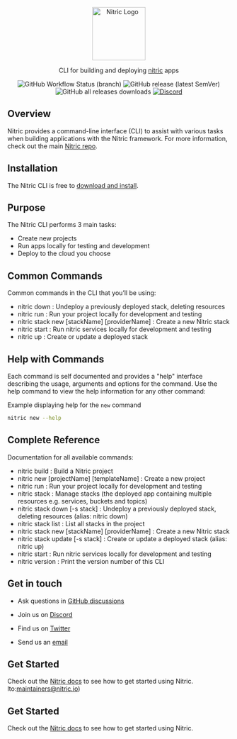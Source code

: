 <p align="center">
  <a href="https://nitric.io">
    <img src="docs/assets/nitric-logo.svg" width="120" alt="Nitric Logo"/>
  </a>
</p>

<p align="center">
  CLI for building and deploying <a href="https://nitric.io">nitric</a> apps
</p>

<p align="center">
  <img alt="GitHub Workflow Status (branch)" src="https://img.shields.io/github/actions/workflow/status/nitrictech/cli/cli-test.yaml?style=for-the-badge&branch=develop">
  <img alt="GitHub release (latest SemVer)" src="https://img.shields.io/github/v/release/nitrictech/cli?style=for-the-badge">
  <img alt="GitHub all releases downloads" src="https://img.shields.io/github/downloads/nitrictech/cli/total?style=for-the-badge">
  <a href="https://discord.gg/Webemece5C"><img alt="Discord" src="https://img.shields.io/discord/955259353043173427?label=discord&style=for-the-badge"></a>
</p>

## Overview

Nitric provides a command-line interface (CLI) to assist with various tasks when building applications with the Nitric framework. For more information, check out the main [Nitric repo](https://github.com/nitrictech/nitric).

## Installation

The Nitric CLI is free to [download and install](https://nitric.io/docs/installation).

## Purpose

The Nitric CLI performs 3 main tasks:

- Create new projects
- Run apps locally for testing and development
- Deploy to the cloud you choose

## Common Commands

Common commands in the CLI that you’ll be using:

- nitric down : Undeploy a previously deployed stack, deleting resources
- nitric run : Run your project locally for development and testing
- nitric stack new [stackName] [providerName] : Create a new Nitric stack
- nitric start : Run nitric services locally for development and testing
- nitric up : Create or update a deployed stack

## Help with Commands

Each command is self documented and provides a "help" interface describing the usage, arguments and options for the command. Use the help command to view the help information for any other command:

Example displaying help for the `new` command

```bash
nitric new --help
```

## Complete Reference

Documentation for all available commands:

- nitric build : Build a Nitric project
- nitric new [projectName] [templateName] : Create a new project
- nitric run : Run your project locally for development and testing
- nitric stack : Manage stacks (the deployed app containing multiple resources e.g. services, buckets and topics)
- nitric stack down [-s stack] : Undeploy a previously deployed stack, deleting resources
  (alias: nitric down)
- nitric stack list : List all stacks in the project
- nitric stack new [stackName] [providerName] : Create a new Nitric stack
- nitric stack update [-s stack] : Create or update a deployed stack
  (alias: nitric up)
- nitric start : Run nitric services locally for development and testing
- nitric version : Print the version number of this CLI

## Get in touch

- Ask questions in [GitHub discussions](https://github.com/nitrictech/nitric/discussions)

- Join us on [Discord](https://discord.gg/Webemece5C)

- Find us on [Twitter](https://twitter.com/nitric_io)

- Send us an [email](mailto:maintainers@nitric.io)

## Get Started

Check out the [Nitric docs](https://nitric.io/docs) to see how to get started using Nitric.
lto:maintainers@nitric.io)

## Get Started

Check out the [Nitric docs](https://nitric.io/docs) to see how to get started using Nitric.
